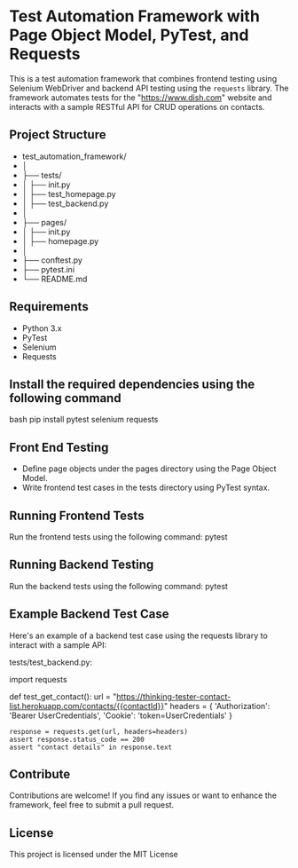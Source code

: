 # Test Automation Framework with Page Object Model, PyTest, and Requests

This is a test automation framework that combines frontend testing using Selenium WebDriver and backend API testing using the `requests` library. The framework automates tests for the "https://www.dish.com" website and interacts with a sample RESTful API for CRUD operations on contacts.

## Project Structure

- test_automation_framework/
- │
- ├── tests/
- │ ├── init.py
- │ ├── test_homepage.py
- │ ├── test_backend.py
- │
- ├── pages/
- │ ├── init.py
- │ ├── homepage.py
- │
- ├── conftest.py
- ├── pytest.ini
- └── README.md

## Requirements

- Python 3.x
- PyTest
- Selenium
- Requests

## Install the required dependencies using the following command

bash
pip install pytest selenium requests

## Front End Testing

- Define page objects under the pages directory using the Page Object Model.
- Write frontend test cases in the tests directory using PyTest syntax.

## Running Frontend Tests

Run the frontend tests using the following command: pytest

## Running Backend Testing

Run the backend tests using the following command: pytest

## Example Backend Test Case

Here's an example of a backend test case using the requests library to interact with a sample API:

tests/test_backend.py:

import requests

def test_get_contact():
    url = "https://thinking-tester-contact-list.herokuapp.com/contacts/{{contactId}}"
    headers = {
        'Authorization': 'Bearer UserCredentials',
        'Cookie': 'token=UserCredentials'
    }

    response = requests.get(url, headers=headers)
    assert response.status_code == 200
    assert "contact details" in response.text

## Contribute

Contributions are welcome! If you find any issues or want to enhance the framework, feel free to submit a pull request.

## License

This project is licensed under the MIT License
